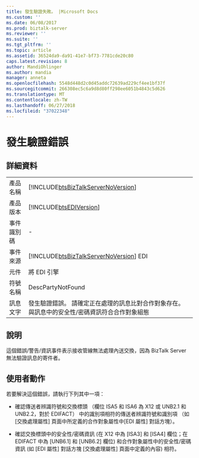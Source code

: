 ```yaml
---
title: 發生驗證失敗。 |Microsoft Docs
ms.custom: ''
ms.date: 06/08/2017
ms.prod: biztalk-server
ms.reviewer: ''
ms.suite: ''
ms.tgt_pltfrm: ''
ms.topic: article
ms.assetid: 36524da9-da91-41e7-bf73-7781cde20c80
caps.latest.revision: 8
author: MandiOhlinger
ms.author: mandia
manager: anneta
ms.openlocfilehash: 5548d448d2c0d45addc72639ad229cf4ee1bf37f
ms.sourcegitcommit: 266308ec5c6a9d8d80ff298ee6051b4843c5d626
ms.translationtype: MT
ms.contentlocale: zh-TW
ms.lasthandoff: 06/27/2018
ms.locfileid: "37022348"
---
```

# <a name="there-was-an-authentication-failure"></a>發生驗證錯誤
## <a name="details"></a>詳細資料  
  
|                 |                                                                                                                                                                                                   |
|-----------------|---------------------------------------------------------------------------------------------------------------------------------------------------------------------------------------------------|
|  產品名稱   |                                                        [!INCLUDE[btsBizTalkServerNoVersion](../includes/btsbiztalkservernoversion-md.md)]                                                         |
| 產品版本 |                                                                    [!INCLUDE[btsEDIVersion](../includes/btsediversion-md.md)]                                                                     |
|    事件識別碼     |                                                                                                 -                                                                                                 |
|  事件來源   |                                                      [!INCLUDE[btsBizTalkServerNoVersion](../includes/btsbiztalkservernoversion-md.md)] EDI                                                       |
|    元件    |                                                                                            將 EDI 引擎                                                                                             |
|  符號名稱  |                                                                                         DescPartyNotFound                                                                                         |
|  訊息文字   | 發生驗證錯誤。 請確定正在處理的訊息比對合作對象存在。 與訊息中的安全性/密碼資訊符合合作對象組態 |
  
## <a name="explanation"></a>說明  
 這個錯誤/警告/資訊事件表示接收管線無法處理內送交換，因為 BizTalk Server 無法驗證訊息的寄件者。  
  
## <a name="user-action"></a>使用者動作  
 若要解決這個錯誤，請執行下列其中一項：  
  
-   確認傳送者辨識符號和交換標頭 （欄位 ISA5 和 ISA6 為 X12 或 UNB2.1 和 UNB2.2，對於 EDIFACT） 中的識別項相符的傳送者辨識符號和識別項 （如 [交換處理屬性] 頁面中所定義的合作對象屬性中[EDI 屬性] 對話方塊）。  
  
-   確認交換標頭中的安全性/密碼資訊 (在 X12 中為 [ISA3] 和 [ISA4] 欄位；在 EDIFACT 中為 [UNB6.1] 和 [UNB6.2] 欄位) 和合作對象屬性中的安全性/密碼資訊 (如 [EDI 屬性] 對話方塊 [交換處理屬性] 頁面中定義的內容) 相符。